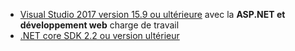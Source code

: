 * [Visual Studio 2017 version 15.9 ou ultérieure](https://visualstudio.microsoft.com/downloads/) avec la **ASP.NET et développement web** charge de travail
* [.NET core SDK 2.2 ou version ultérieur](https://www.microsoft.com/net/download/all)